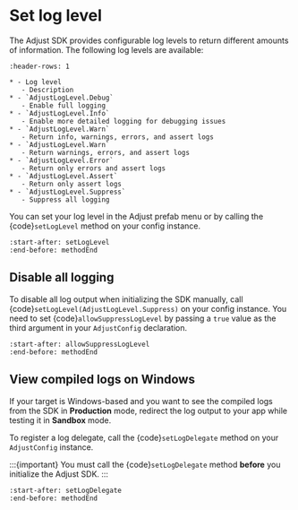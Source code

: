 # Set log level

The Adjust SDK provides configurable log levels to return different amounts of information. The following log levels are available:

```{list-table}
:header-rows: 1

* - Log level
   - Description
* - `AdjustLogLevel.Debug`
   - Enable full logging
* - `AdjustLogLevel.Info`
   - Enable more detailed logging for debugging issues
* - `AdjustLogLevel.Warn`
   - Return info, warnings, errors, and assert logs
* - `AdjustLogLevel.Warn`
   - Return warnings, errors, and assert logs
* - `AdjustLogLevel.Error`
   - Return only errors and assert logs
* - `AdjustLogLevel.Assert`
   - Return only assert logs
* - `AdjustLogLevel.Suppress`
   - Suppress all logging
```

You can set your log level in the Adjust prefab menu or by calling the {code}`setLogLevel` method on your config instance.

```{include} /unity/fragments/AdjustConfig.md
:start-after: setLogLevel
:end-before: methodEnd
```

## Disable all logging

To disable all log output when initializing the SDK manually, call {code}`setLogLevel(AdjustLogLevel.Suppress)` on your config instance. You need to set {code}`allowSuppressLogLevel` by passing a `true` value as the third argument in your `AdjustConfig` declaration.

```{include} /unity/fragments/AdjustConfig.md
:start-after: allowSuppressLogLevel
:end-before: methodEnd
```

## View compiled logs on Windows

If your target is Windows-based and you want to see the compiled logs from the SDK in **Production** mode, redirect the log output to your app while testing it in **Sandbox** mode.

To register a log delegate, call the {code}`setLogDelegate` method on your `AdjustConfig` instance.

:::{important}
You must call the {code}`setLogDelegate` method **before** you initialize the Adjust SDK.
:::

```{include} /unity/fragments/AdjustConfig.md
:start-after: setLogDelegate
:end-before: methodEnd
```
